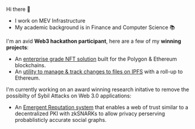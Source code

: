 Hi there 👋
- I work on MEV Infrastructure
- My academic background is in Finance and Computer Science 📚

I'm an avid **Web3 hackathon participant**, here are a few of my **winning projects**:
- An [enterprise grade NFT solution](https://showcase.ethglobal.com/roadtoweb3/nft-bridge) built for the Polygon & Ethereum blockchains.
- An [utility to manage & track changes to files on IPFS](https://showcase.ethglobal.com/scaling/hydrofile) with a roll-up to Ethereum.
 
I'm currently working on an award winning research initative to remove the possibilty of Sybil Attacks on Web 3.0 applications:
- An [Emergent Reputation system](https://github.com/ckartik/Emergent-Reputation) that enables a web of trust similar to a decentralized PKI with zkSNARKs to allow privacy perserving probablisticly accurate social graphs.
